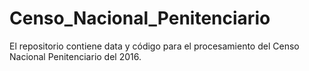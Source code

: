 # Censo_Nacional_Penitenciario

El repositorio contiene data y código para el procesamiento del Censo Nacional Penitenciario del 2016.
